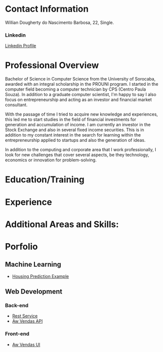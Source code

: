 # Contact Information
Willian Dougherty do Nascimento Barbosa, 22, Single.

### **Linkedin**
[Linkedin Profile](https://www.linkedin.com/in/willian-dougherty-n-barbosa-245198b0/)

# Professional Overview
  Bachelor of Science in Computer Science from the University of Sorocaba, awarded with an integral scholarship in the PROUNI program. I     started in the computer field becoming a computer technician by CPS (Centro Paula Souza). In addition to a graduate computer scientist,   I'm happy to say I also focus on entrepreneurship and acting as an investor and financial market consultant.

  With the passage of time I tried to acquire new knowledge and experiences, this led me to start studies in the field of financial         investments for generation and accumulation of income. I am currently an investor in the Stock Exchange and also in several fixed income   securities. This is in addition to my constant interest in the search for learning within the entrepreneurship applied to startups and     also the generation of ideas.

  In addition to the computing and corporate area that I work professionally, I look for new challenges that cover several aspects, be       they technology, economics or innovation for problem-solving.

# Education/Training

# Experience

# Additional Areas and Skills:

# Porfolio
  ## Machine Learning
   * [Housing Prediction Example](https://github.com/devwdougherty/housing-prediction-example)
   
  ## Web Development
  
  ### Back-end
  * [Rest Service](https://github.com/devwdougherty/gsrestservice)
  * [Aw Vendas API](https://github.com/devwdougherty/aw-vendas-api)
  
  ### Front-end
  * [Aw Vendas UI](https://github.com/devwdougherty/aw-vendas-ui)
  





